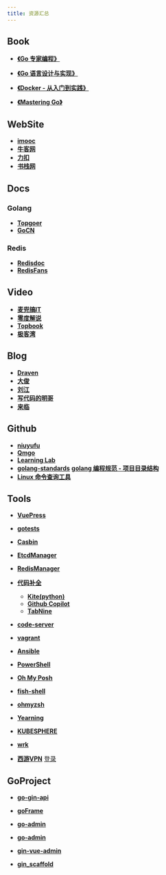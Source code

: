 ```yaml
---
title: 资源汇总
---
```


## Book

- [**《Go 专家编程》**](https://www.bookstack.cn/read/GoExpertProgramming/README.md)

- [**《Go 语言设计与实现》**](https://draveness.me/golang/)
- [**《Docker - 从入门到实践》**](https://yeasy.gitbook.io/docker_practice/)

- [**《Mastering Go》**](https://www.kancloud.cn/cloud001/golang/1601804)

## WebSite

- [**imooc**](https://www.imooc.com/)
- [**牛客网**](https://www.nowcoder.com/)
- [**力扣**](https://leetcode-cn.com/)
- [**书栈网**]( https://www.bookstack.cn/)

## Docs

### Golang

- **[Topgoer](https://www.topgoer.com/)**
- **[GoCN](https://gocn.vip/)**

### Redis

- **[Redisdoc](http://redisdoc.com/)**
- **[RedisFans](http://doc.redisfans.com/)**

## Video

- **[麦兜搞IT](https://www.youtube.com/c/%E9%BA%A6%E5%85%9C%E6%90%9EIT/featured)**
- **[零度解说](https://www.youtube.com/c/%E9%9B%B6%E5%BA%A6%E8%A7%A3%E8%AF%B4/featured)**
- **[Topbook](https://topbook.cc/overview)**
- **[极客湾](https://www.youtube.com/c/geekerwan%E6%9E%81%E5%AE%A2%E6%B9%BE%E6%A5%B5%E5%AE%A2%E7%81%A3/featured)**

## Blog

- **[Draven](https://draveness.me/)**
- **[大俊](https://darjun.github.io/)**
- **[刘江](https://www.liujiangblog.com/)**
- **[写代码的明哥](https://www.cnblogs.com/wongbingming/)**
- **[来临](https://lailin.xyz/)**

## Github

- **[niuyufu](https://github.com/e421083458)**
- **[Qmgo](https://github.com/qiniu/qmgo)**
- **[Learning Lab](https://lab.github.com/)**
- **[golang-standards](https://github.com/golang-standards/project-layout)**  [**golang 编程规范 - 项目目录结构**](https://makeoptim.com/golang/standards/project-layout)
- **[Linux 命令查询工具](https://github.com/jaywcjlove/linux-command)**

## Tools

- **[VuePress](https://v2.vuepress.vuejs.org/zh/)**

- **[gotests](https://github.com/cweill/gotests)**

- **[Casbin](https://casbin.org/docs/zh-CN/overview)**

- **[EtcdManager](http://etcdmanager.io/)**

- **[RedisManager](https://github.com/qishibo/AnotherRedisDesktopManager)**

- **[代码补全](https://zhuanlan.zhihu.com/p/456957593)**
    - **[Kite(python)](https://www.kite.com/)**
    - **[Github Copilot]()**
    - **[TabNine]()**

* **[code-server](https://github.com/coder/code-server)**

- **[vagrant](https://www.vagrantup.com/)**

- **[Ansible]()**

- **[PowerShell](https://docs.microsoft.com/zh-cn/powershell/scripting/install/installing-powershell?view=powershell-7.2)**

- **[Oh My Posh](https://ohmyposh.dev/)**

- **[fish-shell](https://github.com/fish-shell/fish-shell)**

- **[ohmyzsh](https://github.com/ohmyzsh/ohmyzsh)**

- **[Yearning](http://yearning.io/)**

- **[KUBESPHERE](https://kubesphere.io/zh/)**

- **[wrk](https://github.com/wg/wrk)**

- **[西游VPN](https://xiyou.cloud)** [登录](https://xiyou.cloud/i/)

## GoProject

- **[go-gin-api](https://github.com/xinliangnote/go-gin-api)**

- **[goFrame](https://github.com/gogf/gf)**

- **[go-admin](https://github.com/GoAdminGroup/go-admin)**

- **[go-admin](https://github.com/go-admin-team/go-admin)**

- **[gin-vue-admin](https://github.com/flipped-aurora/gin-vue-admin)**

- **[gin_scaffold](https://github.com/e421083458/gin_scaffold)**

